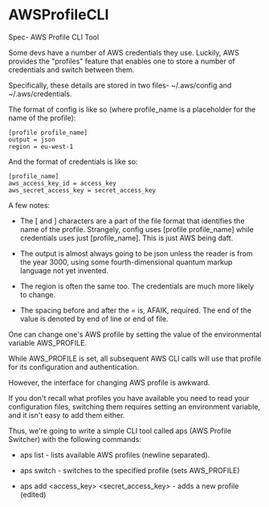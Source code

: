 # AWSProfileCLI

Spec- AWS Profile CLI Tool

Some devs have a number of AWS credentials they use. Luckily, AWS provides the "profiles" feature that enables one to store a number of credentials and switch between them. 

Specifically, these details are stored in two files- ~/.aws/config and ~/.aws/credentials. 


The format of config is like so (where profile_name is a placeholder for the name of the profile):
```
[profile profile_name]
output = json
region = eu-west-1
```
And the format of credentials is like so:
```
[profile_name]
aws_access_key_id = access_key
aws_secret_access_key = secret_access_key
```

A few notes:
*  The [ and ] characters are a part of the file format that identifies the name of the profile. Strangely, config uses [profile profile_name] while credentials uses just [profile_name]. This is just AWS being daft.

* The output is almost always going to be json unless the reader is from the year 3000, using some fourth-dimensional quantum markup language not yet invented.

* The region is often the same too. The credentials are much more likely to change.

* The spacing before and after the = is, AFAIK, required. The end of the value is denoted by end of line or end of file.

One can change one's AWS profile by setting the value of the environmental variable AWS_PROFILE. 

While AWS_PROFILE is set, all subsequent AWS CLI calls will use that profile for its configuration and authentication.

However, the interface for changing AWS profile is awkward.

If you don't recall what profiles you have available you need to read your configuration files, switching them requires setting an environment variable, and it isn't easy to add them either. 

Thus, we're going to write a simple CLI tool called aps (AWS Profile Switcher) with the following commands:

* aps list - lists available AWS profiles (newline separated).

* aps switch <profile> - switches to the specified profile (sets AWS_PROFILE)

* aps add <profile> <access_key> <secret_access_key> <region> <output> - adds a new profile (edited)